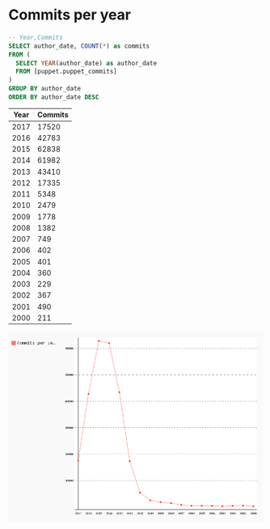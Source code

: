 # Commits per year

```sql
-- Year,Commits
SELECT author_date, COUNT(*) as commits
FROM (
  SELECT YEAR(author_date) as author_date
  FROM [puppet.puppet_commits]
)
GROUP BY author_date
ORDER BY author_date DESC

```

| Year | Commits |
|------|---------|
| 2017 | 17520   |
| 2016 | 42783   |
| 2015 | 62838   |
| 2014 | 61982   |
| 2013 | 43410   |
| 2012 | 17335   |
| 2011 | 5348    |
| 2010 | 2479    |
| 2009 | 1778    |
| 2008 | 1382    |
| 2007 | 749     |
| 2006 | 402     |
| 2005 | 401     |
| 2004 | 360     |
| 2003 | 229     |
| 2002 | 367     |
| 2001 | 490     |
| 2000 | 211     |

![Commits](assets/commits-per-year.png)